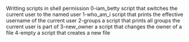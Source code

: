 Writting scripts in shell permission
0-iam_betty script that switches the current user to the named user
1-who_am_i script that prints the effective username of the current user
2-groups a script that prints all groups the current user is part of
3-new_owner a script that changes the owner of a file
4-empty a script that creates a new file
